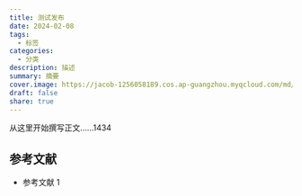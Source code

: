 ```yaml
---
title: 测试发布
date: 2024-02-08
tags:
  - 标签
categories:
  - 分类
description: 描述
summary: 摘要
cover.image: https://jacob-1256058189.cos.ap-guangzhou.myqcloud.com/md/2024/08/d535bf1f2d4be47d.webp
draft: false
share: true
---
```

  
从这里开始撰写正文……1434  
  
## 参考文献  
  
- 参考文献 1  

